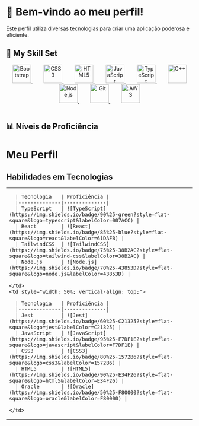 # 🌟 Bem-vindo ao meu perfil!

Este perfil utiliza diversas tecnologias para criar uma aplicação poderosa e eficiente.

## 🚀 My Skill Set

<div align="center">
  <span style="margin: 15px;">
    <a href="https://getbootstrap.com/docs/3.4/javascript/" target="_blank">
      <img src="https://profilinator.rishav.dev/skills-assets/bootstrap-plain.svg" alt="Bootstrap" height="50" />
    </a>
  </span>
  <span style="margin: 15px;">
    <a href="https://www.w3schools.com/css/" target="_blank">
      <img src="https://profilinator.rishav.dev/skills-assets/css3-original-wordmark.svg" alt="CSS3" height="50" />
    </a>
  </span>
  <span style="margin: 15px;">
    <a href="https://en.wikipedia.org/wiki/HTML5" target="_blank">
      <img src="https://profilinator.rishav.dev/skills-assets/html5-original-wordmark.svg" alt="HTML5" height="50" />
    </a>
  </span>
  <span style="margin: 15px;">
    <a href="https://www.javascript.com/" target="_blank">
      <img src="https://profilinator.rishav.dev/skills-assets/javascript-original.svg" alt="JavaScript" height="50" />
    </a>
  </span>
  <span style="margin: 15px;">
    <a href="https://www.typescriptlang.org/" target="_blank">
      <img src="https://profilinator.rishav.dev/skills-assets/typescript-original.svg" alt="TypeScript" height="50" />
    </a>
  </span>
  <span style="margin: 15px;">
    <a href="https://www.cplusplus.com/" target="_blank">
      <img src="https://profilinator.rishav.dev/skills-assets/cplusplus-original.svg" alt="C++" height="50" />
    </a>
  </span>
  <span style="margin: 15px;">
    <a href="https://nodejs.org/" target="_blank">
      <img src="https://profilinator.rishav.dev/skills-assets/nodejs-original-wordmark.svg" alt="Node.js" height="50" />
    </a>
  </span>
  <span style="margin: 15px;">
    <a href="https://github.com/" target="_blank">
      <img src="https://profilinator.rishav.dev/skills-assets/git-scm-icon.svg" alt="Git" height="50" />
    </a>
  </span>
  <span style="margin: 15px;">
    <a href="https://aws.amazon.com/" target="_blank">
      <img src="https://profilinator.rishav.dev/skills-assets/amazonwebservices-original-wordmark.svg" alt="AWS" height="50" />
    </a>
  </span>
</div>

<br/>

## 📊 Níveis de Proficiência
# Meu Perfil

## Habilidades em Tecnologias

<table style="width: 100%;">
  <tr>
    <td style="width: 50%; vertical-align: top;">

      | Tecnologia   | Proficiência |
      |--------------|--------------|
      | TypeScript   | ![TypeScript](https://img.shields.io/badge/90%25-green?style=flat-square&logo=typescript&labelColor=007ACC) |
      | React        | ![React](https://img.shields.io/badge/85%25-blue?style=flat-square&logo=react&labelColor=61DAFB) |
      | TailwindCSS  | ![TailwindCSS](https://img.shields.io/badge/75%25-38B2AC?style=flat-square&logo=tailwind-css&labelColor=38B2AC) |
      | Node.js      | ![Node.js](https://img.shields.io/badge/70%25-43853D?style=flat-square&logo=node.js&labelColor=43853D) |

    </td>
    <td style="width: 50%; vertical-align: top;">

      | Tecnologia   | Proficiência |
      |--------------|--------------|
      | Jest         | ![Jest](https://img.shields.io/badge/60%25-C21325?style=flat-square&logo=jest&labelColor=C21325) |
      | JavaScript   | ![JavaScript](https://img.shields.io/badge/95%25-F7DF1E?style=flat-square&logo=javascript&labelColor=F7DF1E) |
      | CSS3         | ![CSS3](https://img.shields.io/badge/80%25-1572B6?style=flat-square&logo=css3&labelColor=1572B6) |
      | HTML5        | ![HTML5](https://img.shields.io/badge/90%25-E34F26?style=flat-square&logo=html5&labelColor=E34F26) |
      | Oracle       | ![Oracle](https://img.shields.io/badge/50%25-F80000?style=flat-square&logo=oracle&labelColor=F80000) |

    </td>
  </tr>
</table>
